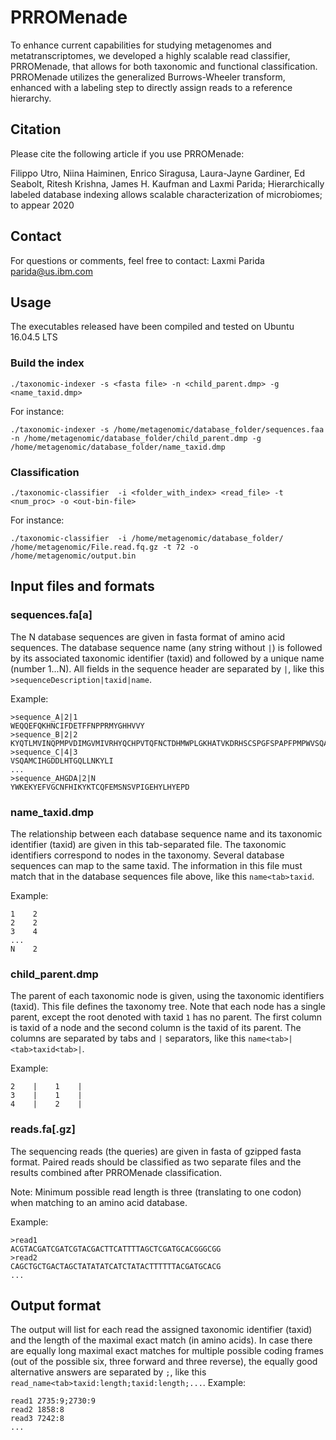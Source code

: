 # PRROMenade

To enhance current capabilities for studying metagenomes and metatranscriptomes, we developed a highly scalable read classifier, PRROMenade, that allows for both taxonomic and functional classification. PRROMenade utilizes the generalized Burrows-Wheeler transform, enhanced with a labeling step to directly assign reads to a reference hierarchy.

## Citation

Please cite the following article if you use PRROMenade:

Filippo Utro, Niina Haiminen, Enrico Siragusa, Laura-Jayne Gardiner, Ed Seabolt, Ritesh Krishna, James H. Kaufman and Laxmi Parida; Hierarchically labeled database indexing allows scalable characterization of microbiomes; to appear 2020

## Contact

For questions or comments, feel free to contact: Laxmi Parida <parida@us.ibm.com>

## Usage

The executables released have been compiled and tested on Ubuntu 16.04.5 LTS 

### Build the index

` ./taxonomic-indexer -s <fasta file> -n <child_parent.dmp> -g <name_taxid.dmp> `
                                                                                  
For instance:

` ./taxonomic-indexer -s /home/metagenomic/database_folder/sequences.faa -n /home/metagenomic/database_folder/child_parent.dmp -g  /home/metagenomic/database_folder/name_taxid.dmp `

### Classification

` ./taxonomic-classifier  -i <folder_with_index> <read_file> -t <num_proc> -o <out-bin-file> `
  
 For instance:
 
` ./taxonomic-classifier  -i /home/metagenomic/database_folder/ /home/metagenomic/File.read.fq.gz -t 72 -o /home/metagenomic/output.bin ` 



## Input files and formats

### sequences.fa[a]

The N database sequences are given in fasta format of amino acid sequences. The database sequence name (any string without `|`) is followed by its associated taxonomic identifier (taxid) and followed by a unique name (number 1...N). All fields in the sequence header are separated by `|`, like this `>sequenceDescription|taxid|name`.

Example:


```
>sequence_A|2|1
WEQQEFQKHNCIFDETFFNPPRMYGHHVVY
>sequence_B|2|2 
KYQTLMVINQPMPVDIMGVMIVRHYQCHPVTQFNCTDHMWPLGKHATVKDRHSCSPGFSPAPFPMPWVSQA
>sequence_C|4|3 
VSQAMCIHGDDLHTGQLLNKYLI
...
>sequence_AHGDA|2|N
YWKEKYEFVGCNFHIKYKTCQFEMSNSVPIGEHYLHYEPD
```

### name_taxid.dmp

The relationship between each database sequence name and its taxonomic identifier (taxid) are given in this tab-separated file. The taxonomic identifiers correspond to nodes in the taxonomy. Several database sequences can map to the same taxid. The information in this file must match that in the database sequences file above, like this `name<tab>taxid`.

Example:

```
1    2
2    2 
3    4
...
N    2
```

### child_parent.dmp

The parent of each taxonomic node is given, using the taxonomic identifiers (taxid). This file defines the taxonomy tree. Note that each node has a single parent, except the root denoted with taxid `1` has no parent. The first column is taxid of a node and the second column is the taxid of its parent. The columns are separated by tabs and `|` separators, like this `name<tab>|<tab>taxid<tab>|`.

Example:

```
2    |    1    |
3    |    1    |
4    |    2    |
```

### reads.fa[.gz]

The sequencing reads (the queries) are given in fasta of gzipped fasta format. Paired reads should be classified as two separate files and the results combined after PRROMenade classification.

Note: Minimum possible read length is three (translating to one codon) when matching to an amino acid database.

Example:

```
>read1
ACGTACGATCGATCGTACGACTTCATTTTAGCTCGATGCACGGGCGG
>read2
CAGCTGCTGACTAGCTATATATCATCTATACTTTTTTACGATGCACG
...
```

## Output format
The output will list for each read the assigned taxonomic identifier (taxid) and the length of the maximal exact match (in amino acids).
In case there are equally long maximal exact matches for multiple possible coding frames (out of the possible six, three forward and three reverse), the equally good alternative answers are separated by `;`, like this `read_name<tab>taxid:length;taxid:length;...`.
Example:
```
read1 2735:9;2730:9
read2 1858:8
read3 7242:8
...
```
